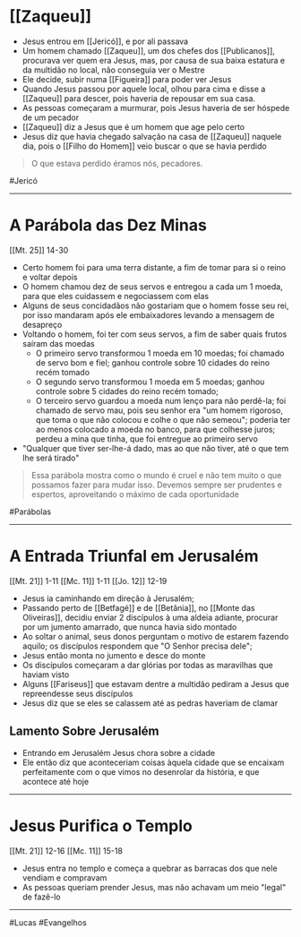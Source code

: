 # [[Zaqueu]]
- Jesus entrou em [[Jericó]], e por ali passava
- Um homem chamado [[Zaqueu]], um dos chefes dos [[Publicanos]], procurava ver quem era Jesus, mas, por causa de sua baixa estatura e da multidão no local, não conseguia ver o Mestre
- Ele decide, subir numa [[Figueira]] para poder ver Jesus
- Quando Jesus passou por aquele local, olhou para cima e disse a [[Zaqueu]] para descer, pois haveria de repousar em sua casa.
- As pessoas começaram a murmurar, pois Jesus haveria de ser hóspede de um pecador
- [[Zaqueu]] diz a Jesus que é um homem que age pelo certo
- Jesus diz que havia chegado salvação na casa de [[Zaqueu]] naquele dia, pois o [[Filho do Homem]] veio buscar o que se havia perdido
>O que estava perdido éramos nós, pecadores.

#Jericó

---
# A Parábola das Dez Minas
[[Mt. 25]] 14-30
- Certo homem foi para uma terra distante, a fim de tomar para si o reino e voltar depois
- O homem chamou dez de seus servos e entregou a cada um 1 moeda, para que eles cuidassem e negociassem com elas
- Alguns de seus concidadãos não gostariam que o homem fosse seu rei, por isso mandaram após ele embaixadores levando a mensagem de desapreço
- Voltando o homem, foi ter com seus servos, a fim de saber quais frutos saíram das moedas
	- O primeiro servo transformou 1 moeda em 10 moedas; foi chamado de servo bom e fiel; ganhou controle sobre 10 cidades do reino recém tomado
	- O segundo servo transformou 1 moeda em 5 moedas; ganhou controle sobre 5 cidades do reino recém tomado;
	- O terceiro servo guardou a moeda num lenço para não perdê-la; foi chamado de servo mau, pois seu senhor era "um homem rigoroso, que toma o que não colocou e colhe o que não semeou"; poderia ter ao menos colocado a moeda no banco, para que colhesse juros; perdeu a mina que tinha, que foi entregue ao primeiro servo
-  "Qualquer que tiver ser-lhe-á dado, mas ao que não tiver, até o que tem lhe será tirado"
>Essa parábola mostra como o mundo é cruel e não tem muito o que possamos fazer para mudar isso. Devemos sempre ser prudentes e espertos, aproveitando o máximo de cada oportunidade

#Parábolas 

---
# A Entrada Triunfal em Jerusalém
[[Mt. 21]] 1-11
[[Mc. 11]] 1-11
[[Jo. 12]] 12-19
- Jesus ia caminhando em direção à Jerusalém;
- Passando perto de [[Betfagé]] e de [[Betânia]], no [[Monte das Oliveiras]], decidiu enviar 2 discípulos à uma aldeia adiante, procurar por um jumento amarrado, que nunca havia sido montado
- Ao soltar o animal, seus donos perguntam o motivo de estarem fazendo aquilo; os discípulos respondem que "O Senhor precisa dele";
- Jesus então monta no jumento e desce do monte
- Os discípulos começaram a dar glórias por todas as maravilhas que haviam visto
- Alguns [[Fariseus]] que estavam dentre a multidão pediram a Jesus que repreendesse seus discípulos
- Jesus diz que se eles se calassem até as pedras haveriam de clamar
## Lamento Sobre Jerusalém
- Entrando em Jerusalém Jesus chora sobre a cidade
- Ele então diz que aconteceriam coisas àquela cidade que se encaixam perfeitamente com o que vimos no desenrolar da história, e que acontece até hoje

---
# Jesus Purifica o Templo
[[Mt. 21]] 12-16
[[Mc. 11]] 15-18
- Jesus entra no templo e começa a quebrar as barracas dos que nele vendiam e compravam
- As pessoas queriam prender Jesus, mas não achavam um meio "legal" de fazê-lo

---
#Lucas 
#Evangelhos 